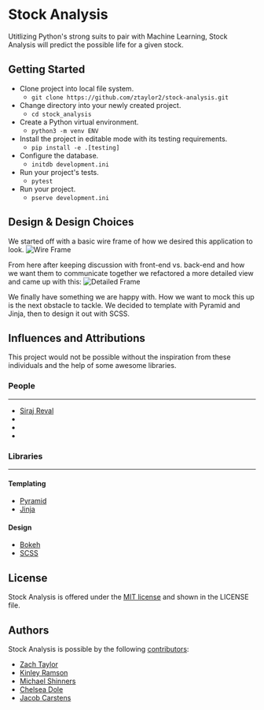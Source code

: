 # Stock Analysis 
Utitlizing Python's strong suits to pair with Machine Learning, Stock Analysis will predict the possible life for a given stock.
## Getting Started
- Clone project into local file system. 
    - ```git clone https://github.com/ztaylor2/stock-analysis.git```
- Change directory into your newly created project.
    - ```cd stock_analysis```
- Create a Python virtual environment.
    - ```python3 -m venv ENV```
- Install the project in editable mode with its testing requirements.
    - ```pip install -e .[testing]```
- Configure the database.
    - ```initdb development.ini```
- Run your project's tests.
    - ```pytest```
- Run your project.
    - ```pserve development.ini```
    
## Design & Design Choices
We started off with a basic wire frame of how we desired this application to look.
![Wire Frame](https://github.com/ztaylor2/stock-analysis/blob/jake-template-design/stock_analysis/static/wire_frame.jpg)

From here after keeping discussion with front-end vs. back-end and how we want them to communicate together we refactored a more detailed view and came up with this:
![Detailed Frame](https://github.com/ztaylor2/stock-analysis/blob/jake-template-design/stock_analysis/static/detailed_frame.jpg)

We finally have something we are happy with. How we want to mock this up is the next obstacle to tackle. We decided to template with Pyramid and Jinja, then to design it out with SCSS.
## Influences and Attributions
This project would not be possible without the inspiration from these individuals and the help of some awesome libraries.
### People
-----------
* [Siraj Reval](https://twitter.com/sirajraval)
* []()
* []()
* []()

### Libraries
--------------
#### Templating
* [Pyramid](https://trypyramid.com/)
* [Jinja](http://jinja.pocoo.org/)

#### Design
* [Bokeh](https://bokeh.pydata.org/en/latest/)
* [SCSS](http://sass-lang.com/)

## License
Stock Analysis is offered under the [MIT license](https://opensource.org/licenses/MIT) and shown in the LICENSE file.
## Authors
Stock Analysis is possible by the following [contributors](https://github.com/ztaylor2/stock-analysis/graphs/contributors):
* [Zach Taylor](https://github.com/ztaylor2)
* [Kinley Ramson](https://github.com/nothingnessbird)
* [Michael Shinners](https://github.com/mshinners)
* [Chelsea Dole](https://github.com/chelseadole)
* [Jacob Carstens](https://github.com/Loaye)